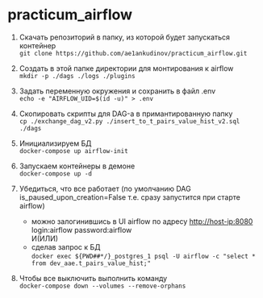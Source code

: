 # practicum_airflow
1) Скачать репозиторий в папку, из которой будет запускаться контейнер<br>
```git clone https://github.com/ae1ankudinov/practicum_airflow.git```

2) Создать в этой папке директории для монтирования к airflow<br>
```mkdir -p ./dags ./logs ./plugins```

3) Задать переменную окружения и сохранить в файл .env<br>
```echo -e "AIRFLOW_UID=$(id -u)" > .env```

4) Скопировать скрипты для DAG-а в примантированную папку<br>
```cp ./exchange_dag_v2.py ./insert_to_t_pairs_value_hist_v2.sql ./dags```

5) Инициализируем БД<br>
```docker-compose up airflow-init```

6) Запускаем контейнеры в демоне<br>
```docker-compose up -d```

7) Убедиться, что все работает (по умолчанию DAG is_paused_upon_creation=False т.е. сразу запустится при старте airflow)<br>
	- можно залогинившись в UI airflow по адресу <http://host-ip:8080> login:airflow password:airflow<br>
	И(ИЛИ)<br>
	- сделав запрос к БД<br>
	```docker exec ${PWD##*/}_postgres_1 psql -U airflow -c "select * from dev_aae.t_pairs_value_hist;"```

8) Чтобы все выключить выполнить команду<br>
```docker-compose down --volumes --remove-orphans```
